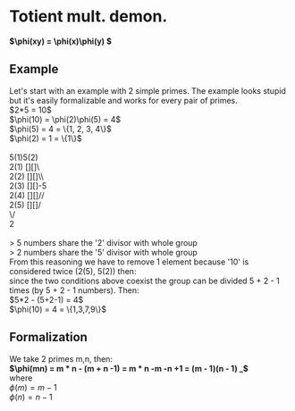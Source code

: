 # Totient mult. demon.
**$\phi(xy) = \phi(x)\phi(y) $**
## Example
<p>Let's start with an example with 2 simple primes. The example looks stupid but it's easily formalizable and works for every pair of primes.<br>
$2*5 = 10$ <br>
$\phi(10) = \phi(2)\phi(5) = 4$ <br>
$\phi(5) = 4 = \{1, 2, 3, 4\}$ <br>
$\phi(2) = 1 = \{1\}$ <br>
<br>
   5(1)5(2) <br>
2(1) [][]\ <br>
2(2) [][]\\ <br>
2(3) [][]-5 <br>
2(4) [][]// <br>
2(5) [][]/ <br>
      \/ <br>
       2 <br>
<br>
> 5 numbers share the '2' divisor with whole group <br>
> 2 numbers share the '5' divisor with whole group <br>
From this reasoning we have to remove 1 element because '10' is considered twice (2(5), 5(2)) then: <br>
since the two conditions above coexist the group can be divided 5 + 2 - 1 times (by 5 + 2 - 1 numbers). Then: <br>
$5*2 - (5+2-1) = 4$ <br>
$\phi(10) = 4 = \{1,3,7,9\}$

## Formalization
We take 2 primes m,n, then: <br>
**$\phi(mn) = m * n - (m + n -1) = m * n -m -n +1 = (m - 1)(n - 1) _$** <br>
where <br>
$\phi(m) = m - 1$ <br>
$\phi(n) = n - 1$ <br>

</p>
